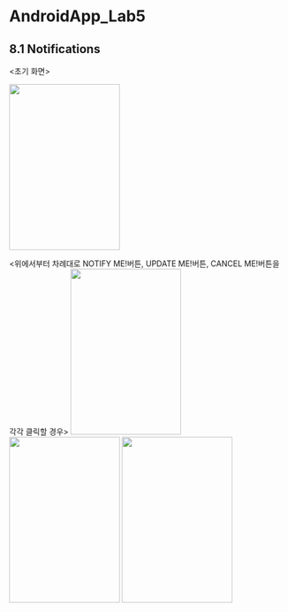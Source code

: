 # AndroidApp_Lab5

## 8.1 Notifications

<초기 화면>

<img src = "https://user-images.githubusercontent.com/70666097/124907915-aca67780-e023-11eb-94cd-9fdc3e8e25c6.png" width="200" height="300"> 

<위에서부터 차례대로 NOTIFY ME!버튼, UPDATE ME!버튼, CANCEL ME!버튼을 각각 클릭할 경우>
<img src = "https://user-images.githubusercontent.com/70666097/124907919-add7a480-e023-11eb-921c-1f9f145b36bf.png" width="200" height="300"> <img src = "https://user-images.githubusercontent.com/70666097/124907922-af08d180-e023-11eb-9f2c-b7f50e4f640a.png" width="200" height="300"> <img src = "https://user-images.githubusercontent.com/70666097/124907925-b039fe80-e023-11eb-9842-67517cb2f736.png" width="200" height="300">
